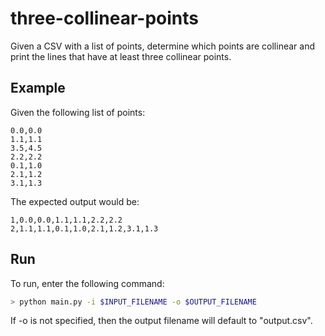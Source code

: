 # three-collinear-points

Given a CSV with a list of points, determine which points are collinear and print the lines that have at least three collinear points.

## Example

Given the following list of points:

```CSV
0.0,0.0
1.1,1.1
3.5,4.5
2.2,2.2
0.1,1.0
2.1,1.2
3.1,1.3
```

The expected output would be:

```CSV
1,0.0,0.0,1.1,1.1,2.2,2.2
2,1.1,1.1,0.1,1.0,2.1,1.2,3.1,1.3
```

## Run

To run, enter the following command:

```bash
> python main.py -i $INPUT_FILENAME -o $OUTPUT_FILENAME
```

If -o is not specified, then the output filename will default to "output.csv".

